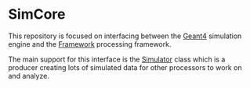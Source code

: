 # SimCore

This repository is focused on interfacing between the [Geant4](https://github.com/Geant4/geant4) simulation engine and the [Framework](https://github.com/LDMX-Software/Framework) processing framework.

The main support for this interface is the [Simulator](include/SimCore/Simulator.h) class which is a producer creating lots of simulated data for other processors to work on and analyze.
